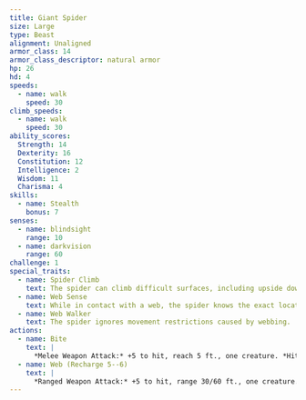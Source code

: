 ```yaml
---
title: Giant Spider
size: Large
type: Beast
alignment: Unaligned
armor_class: 14
armor_class_descriptor: natural armor
hp: 26
hd: 4
speeds:
  - name: walk
    speed: 30
climb_speeds:
  - name: walk
    speed: 30
ability_scores:
  Strength: 14
  Dexterity: 16
  Constitution: 12
  Intelligence: 2
  Wisdom: 11
  Charisma: 4
skills:
  - name: Stealth
    bonus: 7
senses:
  - name: blindsight
    range: 10
  - name: darkvision
    range: 60
challenge: 1
special_traits:
  - name: Spider Climb
    text: The spider can climb difficult surfaces, including upside down on ceilings, without needing to make an ability check.
  - name: Web Sense
    text: While in contact with a web, the spider knows the exact location of any other creature in contact with the same web.
  - name: Web Walker
    text: The spider ignores movement restrictions caused by webbing.
actions:
  - name: Bite
    text: |
      *Melee Weapon Attack:* +5 to hit, reach 5 ft., one creature. *Hit:* 7 (1d8 + 3) piercing damage, and the target must make a DC 11 Constitution saving throw, taking 9 (2d8) poison damage on a failed save, or half as much damage on a successful one. If the poison damage reduces the target to 0 hit points, the target is stable but poisoned for 1 hour, even after regaining hit points, and is paralyzed while poisoned in this way.
  - name: Web (Recharge 5--6)
    text: |
      *Ranged Weapon Attack:* +5 to hit, range 30/60 ft., one creature. *Hit:* The target is restrained by webbing. As an action, the restrained target can make a DC 12 Strength check, bursting the webbing on a success. The webbing can also be attacked and destroyed (AC 10; hp 5; vulnerability to fire damage; immunity to bludgeoning, poison, and psychic damage).
---
```

